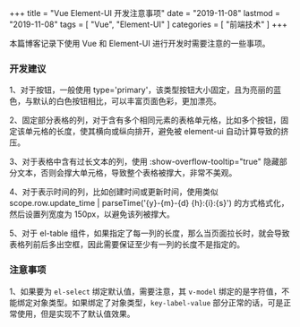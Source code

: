 +++
title = "Vue Element-UI 开发注意事项"
date = "2019-11-08"
lastmod = "2019-11-08"
tags = [
    "Vue",
    "Element-UI"
]
categories = [
    "前端技术"
]
+++

本篇博客记录下使用 Vue 和 Element-UI 进行开发时需要注意的一些事项。

<!--more-->

### 开发建议
1、对于按钮，一般使用 type='primary'，该类型按钮大小固定，且为亮丽的蓝色，与默认的白色按钮相比，可以丰富页面色彩，更加漂亮。

2、固定部分表格的列，对于含有多个相同元素的表格单元格，比如多个按钮，固定该单元格的长度，使其横向或纵向排开，避免被 element-ui 自动计算导致的挤压。

3、对于表格中含有过长文本的列，使用 :show-overflow-tooltip="true" 隐藏部分文本，否则会撑大单元格，导致整个表格被撑大，非常不美观。

4、对于表示时间的列，比如创建时间或更新时间，使用类似 scope.row.update_time | parseTime('{y}-{m}-{d} {h}:{i}:{s}') 的方式格式化，然后设置列宽度为 150px，以避免该列被撑大。

5、对于 el-table 组件，如果指定了每一列的长度，那么当页面拉长时，就会导致表格列前后多出空框，因此需要保证至少有一列的长度不是指定的。

### 注意事项
1、如果要为 `el-select` 绑定默认值，需要注意，其 `v-model` 绑定的是字符值，不能绑定对象类型。如果绑定了对象类型，`key-label-value` 部分正常的话，可是正常使用，但是实现不了默认值效果。
